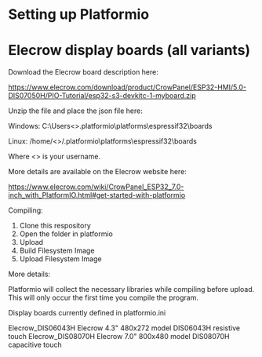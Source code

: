 # Setting up Platformio

# Elecrow display boards (all variants)

Download the Elecrow board description here:

https://www.elecrow.com/download/product/CrowPanel/ESP32-HMI/5.0-DIS07050H/PIO-Tutorial/esp32-s3-devkitc-1-myboard.zip

Unzip the file and place the json file here:

Windows:
C:\Users\<>\.platformio\platforms\espressif32\boards

Linux:
/home/<>/.platformio\platforms\espressif32\boards

Where <> is your username.

More details are available on the Elecrow website here:

https://www.elecrow.com/wiki/CrowPanel_ESP32_7.0-inch_with_PlatformIO.html#get-started-with-platformio

Compiling:

1. Clone this respository
2. Open the folder in platformio
3. Upload
4. Build Filesystem Image
5. Upload Filesystem Image

More details:

Platformio will collect the necessary libraries while compiling before upload.  This will only occur the first time you compile the program.


Display boards currently defined in platformio.ini

Elecrow_DIS06043H       Elecrow 4.3" 480x272 model DIS06043H resistive touch
Elecrow_DIS08070H       Elecrow 7.0" 800x480 model DIS08070H capacitive touch


